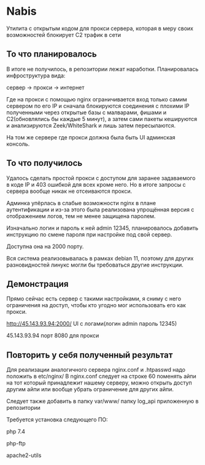 # Nabis
Утилита с открытым кодом для прокси сервера, которая в меру своих возможностей блокирует C2 трафик в сети

То что планировалось
------------------------------------------
В итоге не получилось, в репозитории лежат наработки.
Планировалась инфроструктура вида:

сервер -> прокси -> интернет

Где на прокси с помощью nginx ограничивается вход только самим сервером по его IP и сначала блокируются соединения с плохими IP полученными через открытые базы с малварами, фишами и C2(обновлялись бы каждые 5 минут), а затем сами пакеты кешируются и анализируются Zeek/WhiteShark и лишь затем пересылаются.

На том же сервере где прокси должна была быть UI админская консоль.

То что получилось
------------------------------------------
Удалось сделать простой прокси с доступом для заранее задаваемого в коде IP и 403 ошибкой для всех кроме него. Но в итоге запросы с сервера вообще никак не отсеиваются прокси.

Админка упёрлась в слабые возможности nginx в плане аутентификации и из-за этого была реализована упрощённая версия с отображением логов, тем не менее защищена паролем.

Изначально логин и пароль к ней admin 12345, планировалось добавить инструкцию по смене пароля при настройке под свой сервер.

Доступна она на 2000 порту.

Вся система реализовывалась в рамках debian 11, поэтому для других разновидностей линукс могли бы требоваться другие инструкции.

Демонстрация
-----------------------------------------
Прямо сейчас есть сервер c такими настройками, я сниму с него ограничения на доступ, чтобы кто угодно мог использовать его как прокси.

http://45.143.93.94:2000/ UI с логами(логин admin пароль 12345)

45.143.93.94 порт 8080 для прокси


Повторить у себя полученный результат
-----------------------------------------
Для реализации аналогичного сервера nginx.conf и .htpasswd надо положить в etc/nginx/
В nginx.conf следует на строке 60 поменять айпи на тот который принадлежит нашему серверу, можно открыть доступ другим айпи или вообще убрать ограничение для других айпи.

Следует также добавить в папку var/www/ папку log_api приложенную в репозитории

Требуется установка следующего ПО:

php 7.4

php-ftp

apache2-utils